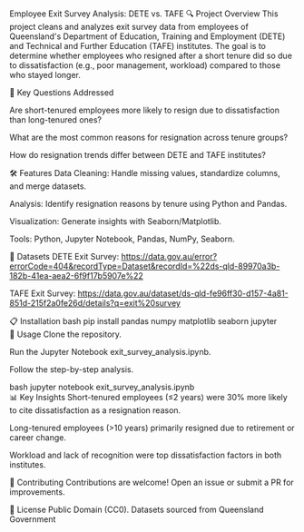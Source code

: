 Employee Exit Survey Analysis: DETE vs. TAFE
🔍 Project Overview
This project cleans and analyzes exit survey data from employees of Queensland's Department of Education, Training and Employment (DETE) and Technical and Further Education (TAFE) institutes. The goal is to determine whether employees who resigned after a short tenure did so due to dissatisfaction (e.g., poor management, workload) compared to those who stayed longer.

📌 Key Questions Addressed

Are short-tenured employees more likely to resign due to dissatisfaction than long-tenured ones?

What are the most common reasons for resignation across tenure groups?

How do resignation trends differ between DETE and TAFE institutes?

🛠️ Features
Data Cleaning: Handle missing values, standardize columns, and merge datasets.

Analysis: Identify resignation reasons by tenure using Python and Pandas.

Visualization: Generate insights with Seaborn/Matplotlib.

Tools: Python, Jupyter Notebook, Pandas, NumPy, Seaborn.

📂 Datasets
DETE Exit Survey: https://data.gov.au/error?errorCode=404&recordType=Dataset&recordId=%22ds-qld-89970a3b-182b-41ea-aea2-6f9f17b5907e%22

TAFE Exit Survey: https://data.gov.au/dataset/ds-qld-fe96ff30-d157-4a81-851d-215f2a0fe26d/details?q=exit%20survey

📋 Installation
bash
pip install pandas numpy matplotlib seaborn jupyter  
🚀 Usage
Clone the repository.

Run the Jupyter Notebook exit_survey_analysis.ipynb.

Follow the step-by-step analysis.

bash
jupyter notebook exit_survey_analysis.ipynb  
📊 Key Insights
Short-tenured employees (≤2 years) were 30% more likely to cite dissatisfaction as a resignation reason.

Long-tenured employees (>10 years) primarily resigned due to retirement or career change.

Workload and lack of recognition were top dissatisfaction factors in both institutes.

🤝 Contributing
Contributions are welcome! Open an issue or submit a PR for improvements.

📜 License
Public Domain (CC0). Datasets sourced from Queensland Government
